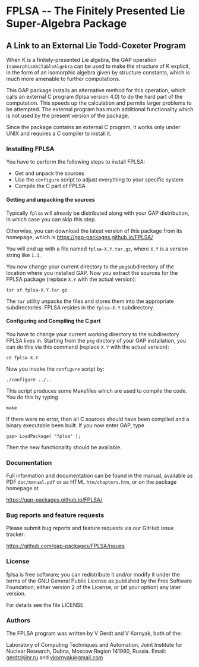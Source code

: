 # FPLSA -- The Finitely Presented Lie Super-Algebra Package
## A Link to an External Lie Todd-Coxeter Program

When  K  is  a  finitely-presented  Lie  algebra,  the  GAP  operation
`IsomorphismSCTableAlgebra` can be used to make  the  structure  of  K
explicit, in the form of an  isomorphic  algebra  given  by  structure
constants, which is much more amenable to further computations.

This GAP package installs an alternative method  for  this  operation,
which calls an external C program (fplsa version 4.0) to do  the  hard
part of the computation. This speeds up the  calculation  and  permits
larger problems  to  be  attempted.  The  external  program  has  much
additional functionality which is not used by the present  version  of
the package.

Since the package contains an external C program, it works only  under
UNIX and requires a C compiler to install it.

### Installing FPLSA

You have to perform the following steps to install FPLSA:

 - Get and unpack the sources
 - Use the `configure` script to adjust everything to your specific 
   system
 - Compile the C part of FPLSA

#### Getting and unpacking the sources

Typically `fplsa` will already be distributed along with your GAP
distribution, in which case you can skip this step.

Otherwise, you can download the latest version of this package from
its homepage, which is
  <https://gap-packages.github.io/FPLSA/>

You will end up with a file named `fplsa-X.Y.tar.gz`, where `X.Y` is
a version string like `1.1`.

You now change your current directory to the `pkg`subdirectory of the
location where you installed GAP. Now you extract the sources for the
FPLSA package (replace `X.Y` with the actual version):

    tar xf fplsa-X.Y.tar.gz

The `tar` utility  unpacks  the  files  and  stores  them  into  the
appropriate subdirectories. FPLSA resides in the `fplsa-X.Y`
subdirectory.


#### Configuring and Compiling the C part

You have to change your current working directory to the subdirectory
FPLSA lives in. Starting from the `pkg` dirctory of your GAP
installation, you can do this via this command (replace `X.Y` with
the actual version):

    cd fplsa-X.Y

Now you invoke the `configure` script by:

    ./configure ../..

This script produces some Makefiles which  are  used  to  compile  the
code. You do this by typing

    make

If there were no error, then all C sources should have been compiled
and a binary executable been built.  If you now enter GAP, type

    gap> LoadPackage( "fplsa" );

Then the new functionality should be available.


### Documentation

Full information and documentation can be found in the manual, available
as PDF `doc/manual.pdf` or as HTML `htm/chapters.htm`, or on the package
homepage at

  <https://gap-packages.github.io/FPLSA/>


### Bug reports and feature requests

Please submit bug reports and feature requests via our GitHub issue tracker:

  <https://github.com/gap-packages/FPLSA/issues>


### License

fplsa is free software; you can redistribute it and/or modify
it under the terms of the GNU General Public License as published by
the Free Software Foundation; either version 2 of the License, or
(at your option) any later version.

For details see the file LICENSE.


### Authors

The FPLSA program was written by V Gerdt and V Kornyak, both of the:

Laboratory of Computing Techniques and Automation,
Joint Institute for Nuclear Research, Dubna, Moscow Region 141980,
Russia. Email: <gerdt@jinr.ru> and <vkornyak@gmail.com>

